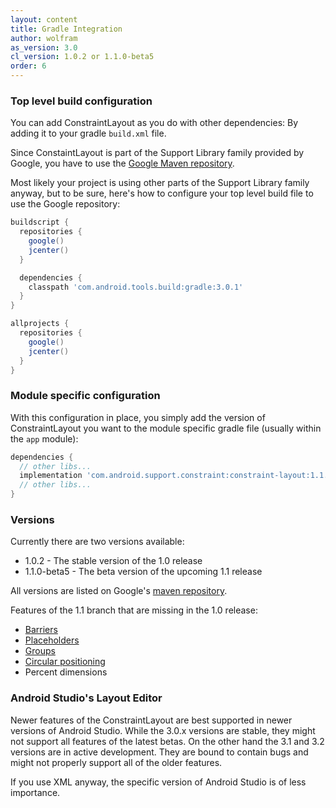 ```yaml
---
layout: content
title: Gradle Integration
author: wolfram
as_version: 3.0
cl_version: 1.0.2 or 1.1.0-beta5
order: 6
---
```


### Top level build configuration
You can add ConstraintLayout as you do with other dependencies: By adding it to your gradle `build.xml` file.

Since ConstaintLayout is part of the Support Library family provided by Google, you have to use the [Google Maven repository](https://developer.android.com/studio/build/dependencies.html#google-maven).

Most likely your project is using other parts of the Support Library family anyway, but to be sure, here's how to configure your top level build file to use the Google repository:

```gradle
buildscript {
  repositories {
    google()
    jcenter()
  }

  dependencies {
    classpath 'com.android.tools.build:gradle:3.0.1'
  }
}

allprojects {
  repositories {
    google()
    jcenter()
  }
}
```


### Module specific configuration
With this configuration in place, you simply add the version of ConstraintLayout you want to the module specific gradle file (usually within the `app` module):

```gradle
dependencies {
  // other libs...
  implementation 'com.android.support.constraint:constraint-layout:1.1.0-beta5'
  // other libs...
}
```


### Versions
Currently there are two versions available:
* 1.0.2 - The stable version of the 1.0 release
* 1.1.0-beta5 - The beta version of the upcoming 1.1 release

All versions are listed on Google's [maven repository](https://dl.google.com/dl/android/maven2/com/android/support/constraint/group-index.xml).

Features of the 1.1 branch that are missing in the 1.0 release:
* [Barriers](barriers.html)
* [Placeholders](https://developer.android.com/reference/android/support/constraint/Placeholder.html)
* [Groups](https://developer.android.com/reference/android/support/constraint/Group.html)
* [Circular positioning](https://developer.android.com/reference/android/support/constraint/ConstraintLayout.html#CircularPositioning)
* Percent dimensions


### Android Studio's Layout Editor
Newer features of the ConstraintLayout are best supported in newer versions of Android Studio. While the 3.0.x versions are stable, they might not support all features of the latest betas. On the other hand the 3.1 and 3.2 versions are in active development. They are bound to contain bugs and might not properly support all of the older features.

If you use XML anyway, the specific version of Android Studio is of less importance.



